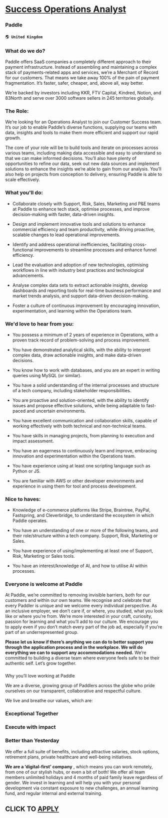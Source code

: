 # [Success Operations Analyst](https://www.remotewlb.com/apply/success-operations-analyst-80671)  
### Paddle  
#### `🌎 United Kingdom`  

### What do we do?

Paddle offers SaaS companies a completely different approach to their payment infrastructure. Instead of assembling and maintaining a complex stack of payments-related apps and services, we’re a Merchant of Record for our customers. That means we take away 100% of the pain of payment fragmentation. It’s faster, safer, cheaper, and, above all, way better.

We’re backed by investors including KKR, FTV Capital, Kindred, Notion, and 83North and serve over 3000 software sellers in 245 territories globally.

### The Role:

We’re looking for an Operations Analyst to join our Customer Success team. It’s our job to enable Paddle’s diverse functions, supplying our teams with data, insights and tools to make them more efficient and support our rapid growth.  
  
The core of your role will be to build tools and iterate on processes across various teams, including making data accessible and easy to understand so that we can make informed decisions. You’ll also have plenty of opportunities to refine our data, seek out new data sources and implement solutions to enhance the insights we’re able to gain from our analysis. You’ll also help on projects from conception to delivery, ensuring Paddle is able to scale effectively.

### What you'll do:

  * Collaborate closely with Support, Risk, Sales, Marketing and P&E teams at Paddle to enhance tech stack, optimise processes, and improve decision-making with faster, data-driven insights.

  * Design and implement innovative tools and solutions to enhance commercial efficiency and team productivity, while driving proactive, scalable changes to lead operational improvements.

  * Identify and address operational inefficiencies, facilitating cross-functional improvements to streamline processes and enhance funnel efficiency.

  * Lead the evaluation and adoption of new technologies, optimising workflows in line with industry best practices and technological advancements.

  * Analyse complex data sets to extract actionable insights, develop dashboards and reporting tools for real-time business performance and market trends analysis, and support data-driven decision-making.

  * Foster a culture of continuous improvement by encouraging innovation, experimentation, and learning within the Operations team.

### We'd love to hear from you:

  * You possess a minimum of 2 years of experience in Operations, with a proven track record of problem-solving and process improvement.

  * You have demonstrated analytical skills, with the ability to interpret complex data, draw actionable insights, and make data-driven decisions.

  * You know how to work with databases, and you are an expert in writing queries using MySQL (or similar).

  * You have a solid understanding of the internal processes and structure of a tech company, including stakeholder responsibilities.

  * You are proactive and solution-oriented, with the ability to identify issues and propose effective solutions, while being adaptable to fast-paced and uncertain environments.

  * You have excellent communication and collaboration skills, capable of working effectively with both technical and non-technical teams.

  * You have skills in managing projects, from planning to execution and impact assessment.

  * You have an eagerness to continuously learn and improve, embracing innovation and experimentation within the Operations team.

  * You have experience using at least one scripting language such as Python or JS.

  * You are familiar with AWS or other developer environments and experience in using them for tool and process development.

### Nice to haves:

  * Knowledge of e-commerce platforms like Stripe, Braintree, PayPal, Fastspring, and Cleverbridge, to understand the ecosystem in which Paddle operates.

  * You have an understanding of one or more of the following teams, and their role/structure within a tech company. Support, Risk, Marketing or Sales.

  * You have experience of using/implementing at least one of Support, Risk, Marketing or Sales tools.

  * You have an interest/knowledge of AI, and how to utilise AI within processes.

### Everyone is welcome at Paddle

At Paddle, we’re committed to removing invisible barriers, both for our customers and within our own teams. We recognise and celebrate that every Paddler is unique and we welcome every individual perspective. As an inclusive employer, we don’t care if, or where, you studied, what you look like or where you’re from. We’re more interested in your craft, curiosity, passion for learning and what you’ll add to our culture. We encourage you to apply even if you don’t match every part of the job ad, especially if you’re part of an underrepresented group.  
  
**Please let us know if there’s anything we can do to better support you through the application process and in the workplace. We will do everything we can to support any accommodations needed.** We’re committed to building a diverse team where everyone feels safe to be their authentic self. Let’s grow together.

###  
Why you’ll love working at Paddle

We are a diverse, growing group of Paddlers across the globe who pride ourselves on our transparent, collaborative and respectful culture.

We live and breathe our values, which are:

### Exceptional Together

### Execute with impact

### Better than Yesterday

We offer a full suite of benefits, including attractive salaries, stock options, retirement plans, private healthcare and well-being initiatives.

**We are a ‘digital-first’ company** , which means you can work remotely, from one of our stylish hubs, or even a bit of both! We offer all team members unlimited holidays and 4 months of paid family leave regardless of gender. We invest in learning and will help you with your personal development via constant exposure to new challenges, an annual learning fund, and regular internal and external training.

  
## CLICK TO [APPLY](https://www.remotewlb.com/apply/success-operations-analyst-80671)

